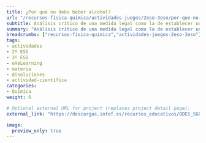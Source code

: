 ```yaml
---
title: ¿Por qué no debo beber alcohol?
url: "/recursos-fisica-quimica/actividades-juegos/2eso-3eso/por-que-no-debo-beber-alcohol"
subtitle: Análisis crítico de una medida legal como la de establecer una edad mínima para consumir una droga (alcohol etílico)
summary: "Análisis crítico de una medida legal como la de establecer una edad mínima para consumir una droga (alcohol etílico)."
breadcrumbs: ["recursos-fisica-quimica","actividades-juegos-2eso-3eso"]
tags:
- actividades
- 2º ESO
- 3º ESO
- eXeLearning
- materia
- disoluciones
- actividad-científica
categories:
- Química
weight: 6

# Optional external URL for project (replaces project detail page).
external_link: "https://descargas.intef.es/recursos_educativos/ODES_SGOA/ESO/FQ/SA3_-_Bebidas_alcohlicas/index.html"

image:
  preview_only: true
---
```


